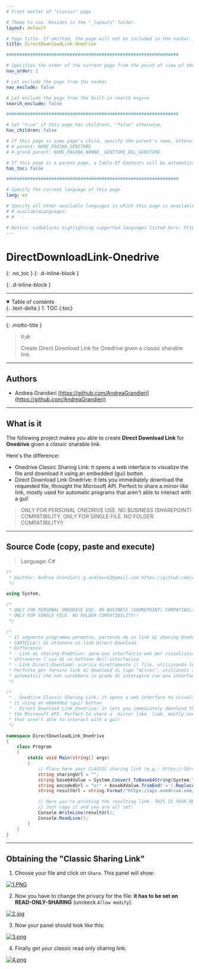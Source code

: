 ```yaml
---
# Front matter of "classic" page

# Theme to use. Resides in the "_layouts" folder.
layout: default

# Page title. If omitted, the page will not be included in the navbar.
title: DirectDownloadLink-Onedrive

#################################################################

# Specifies the order of the current page from the point of view of the navbar. Can have repetition in the numbers, for parent-child hierarchies.
nav_order: 1

# Let exclude the page from the navbar
nav_exclude: false

# Let exclude the page from the built-in search engine
search_exclude: false

#################################################################

# Set "true" if this page has childrens, "false" otherwise.
has_children: false

# If this page is some page's child, specify the parent's name, otherwise comment out the option. If this page is some page's grandchild, specify grandparent's name, otherwise comment out the option.
# # parent: NOME_PAGINA_GENITORE
# # grand_parent: NOME_PAGINA_NONNO__GENITORE_DEL_GENITORE

# If this page is a parent page, a Table Of Contents will be automatically generated containing all related child pages. Use the option below to disable this functionality. Should always be set to "false".
has_toc: false

#################################################################

# Specify the current language of this page
lang: en

# Specify all other available languages in which this page is available. If there's no other language in addition to "lang", comment out this option.
# # availableLanguages:
# #   - 

# Notice: codeblocks highlighting supported languages listed here: https://www.fabriziomusacchio.com/blog/2021-08-11-Syntax_Highlighting_in_Jekyll/
---
```


# DirectDownloadLink-Onedrive
{: .no_toc }
{: .d-inline-block }

<div id="projects-label-1"></div>
{: .d-inline-block }

<script type="module">
  selfsustainable_fill_labels_state("projects-label-1");
</script>

<div id="projects-label-2"></div>

<script type="module">
  selfsustainable_fill_labels_state("projects-label-2");
</script>

---

<!-- Table of contents -->
<details open markdown="block">
  <summary>
    Table of contents
  </summary>
  {: .text-delta }
1. TOC
{:toc}
</details>

---

{: .motto-title }
> <p class="blockquote-title-fixer-purple">tl;dr</p>
>
> Create Direct Download Link for Onedrive given a classic sharable link.

---

## Authors

- Andrea Grandieri [https://github.com/AndreaGrandieri](https://github.com/AndreaGrandieri)

---

## What is it

The following project makes you able to create __Direct Download Link__ for __Onedrive__
given a _classic_ sharable link.

Here's the difference:

- Onedrive Classic Sharing Link: it opens a web interface to visualize the file and download
  it using an embedded (gui) botton
- Direct Download Link Onedrive: it lets you immediately download the requested file, throught
  the Microsoft API. Perfect to share a _mirror like_ link, mostly used for automatic programs
  that aren't able to interact with a gui!

> ONLY FOR PERSONAL ONEDRIVE USE. NO BUSINESS (SHAREPOINT) COMPATIBILITY.
> ONLY FOR SINGLE FILE. NO FOLDER COMPATIBILITY!!

---

## Source Code (copy, paste and execute)

> Language: C#

```csharp
/*
 * @author: Andrea Grandieri g.andreus02@gmail.com https://github.com/AndreaGrandieri
 */

using System;

/*
 * ONLY FOR PERSONAL ONEDRIVE USE. NO BUSINESS (SHAREPOINT) COMPATIBILITY.
 * ONLY FOR SINGLE FILE. NO FOLDER COMPATIBILITY!!
 */

/*
 * Il seguente programma permette, partendo da un link di sharing OneDrive (NON DI UNA
 * CARTELLA!) di ottenere un link Direct-Download.
 * Differenza:
 * - Link di sharing OneDrive: apre una interfaccia web per visualizzare il file, scaricabile
 * attraverso l'uso di un bottone dell'interfaccia
 * - Link Direct-Download: scarica direttamente il file, utilizzando le API di Microsoft.
 * Perfetto per fornire link di download di tipo "mirror", utilizzati soprattutto da programmi
 * automatici che non sarebbero in grado di interagire con una interfaccia grafica!
 */

/*
 * - Onedrive Classic Sharing Link: it opens a web interface to visualize the file and download
 * it using an embedded (gui) botton
 * - Direct Download Link Onedrive: it lets you immediately download the requested file, throught
 * the Microsoft API. Perfect to share a _mirror like_ link, mostly used for automatic programs
 * that aren't able to interact with a gui!
 */

namespace DirectDownloadLink_Onedrive
{
    class Program
    {
        static void Main(string[] args)
        {
            // Place here your CLASSIC sharing link (e.g.: https://1drv.ms/u/s!AmstWNn8EkEu73A68W56jHwFltEn?e=qBCpvd)
            string sharingUrl = "";
            string base64Value = System.Convert.ToBase64String(System.Text.Encoding.UTF8.GetBytes(sharingUrl));
            string encodedUrl = "u!" + base64Value.TrimEnd('=').Replace('/', '_').Replace('+', '-');
            string resultUrl = string.Format("https://api.onedrive.com/v1.0/shares/{0}/root/content", encodedUrl);

            // Here you're printing the resulting link. THIS IS YOUR READY-TO-USE (PERMANENT) DIRECT DOWNLOAD LINK.
            // Just copy it and you are all set!
            Console.WriteLine(resultUrl);
            Console.ReadLine();
        }
    }
}

```

---

## Obtaining the "Classic Sharing Link"

1. Choose your file and click on `Share`. This panel will show:

  [![1.PNG](/DirectDownloadLink-Onedrive/assets/1.PNG)](/DirectDownloadLink-Onedrive/assets/1.PNG)

2. Now you have to change the privacy for the file: __it has to be set on READ-ONLY-SHARING__ (unckeck `Allow modify`):

  [![2.jpg](/DirectDownloadLink-Onedrive/assets/2.jpg)](/DirectDownloadLink-Onedrive/assets/2.jpg)

3. Now your panel should look like this:

  [![3.png](/DirectDownloadLink-Onedrive/assets/3.png)](/DirectDownloadLink-Onedrive/assets/3.png)

4. Finally get your _classic_ read only sharing link:

  [![4.png](/DirectDownloadLink-Onedrive/assets/4.png)](/DirectDownloadLink-Onedrive/assets/4.png)
